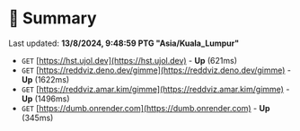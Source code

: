 # 📖 Summary
Last updated: **13/8/2024, 9:48:59 PTG "Asia/Kuala_Lumpur"**

- `GET` [https://hst.ujol.dev](https://hst.ujol.dev) - **Up** (621ms)
- `GET` [https://reddviz.deno.dev/gimme](https://reddviz.deno.dev/gimme) - **Up** (1622ms)
- `GET` [https://reddviz.amar.kim/gimme](https://reddviz.amar.kim/gimme) - **Up** (1496ms)
- `GET` [https://dumb.onrender.com](https://dumb.onrender.com) - **Up** (345ms)
